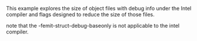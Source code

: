 This example explores the size of object files with debug info under the Intel compiler
and flags designed to reduce the size of those files.

note that the -femit-struct-debug-baseonly is not applicable to the intel compiler.
